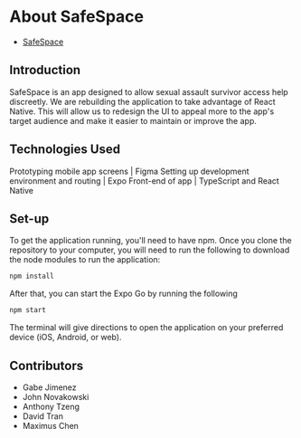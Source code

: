 # About SafeSpace
- [SafeSpace](https://safespace525.wixsite.com/home/about-us)

## Introduction
SafeSpace is an app designed to allow sexual assault survivor access help discreetly. We are rebuilding the application to take advantage of React Native. This will allow us to redesign the UI to appeal more to the app's target audience and make it easier to maintain or improve the app.

## Technologies Used
Prototyping mobile app screens | Figma
Setting up development environment and routing | Expo
Front-end of app | TypeScript and React Native

## Set-up
To get the application running, you'll need to have npm. Once you clone the repository to your computer, you will need to run the following to download the node modules to run the application:
```sh
npm install
```
After that, you can start the Expo Go by running the following
```sh
npm start
```
The terminal will give directions to open the application on your preferred device (iOS, Android, or web).


## Contributors
- Gabe Jimenez
- John Novakowski
- Anthony Tzeng
- David Tran
- Maximus Chen
